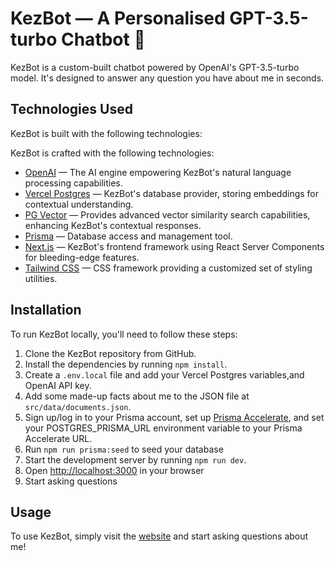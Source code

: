 # KezBot — A Personalised GPT-3.5-turbo Chatbot 🤖

KezBot is a custom-built chatbot powered by OpenAI's GPT-3.5-turbo model. It's designed to answer any question you have about me in seconds.

## Technologies Used

KezBot is built with the following technologies:

KezBot is crafted with the following technologies:

- [OpenAI](https://openai.com/) — The AI engine empowering KezBot's natural language processing capabilities.
- [Vercel Postgres](https://vercel.com/storage/postgres) — KezBot's database provider, storing embeddings for contextual understanding.
- [PG Vector](https://github.com/pgvector/pgvector-node) — Provides advanced vector similarity search capabilities, enhancing KezBot's contextual responses.
- [Prisma](https://www.prisma.io/) — Database access and management tool.
- [Next.js](https://beta.nextjs.org/) — KezBot's frontend framework using React Server Components for bleeding-edge features.
- [Tailwind CSS](https://tailwindcss.com/) — CSS framework providing a customized set of styling utilities.

## Installation

To run KezBot locally, you'll need to follow these steps:

1. Clone the KezBot repository from GitHub.
2. Install the dependencies by running `npm install`.
3. Create a `.env.local` file and add your Vercel Postgres variables,and OpenAI API key.
4. Add some made-up facts about me to the JSON file at `src/data/documents.json`.
5. Sign up/log in to your Prisma account, set up [Prisma Accelerate](https://www.prisma.io/data-platform/accelerate), and set your POSTGRES_PRISMA_URL environment variable to your Prisma Accelerate URL.
6. Run `npm run prisma:seed` to seed your database
7. Start the development server by running `npm run dev`.
8. Open [http://localhost:3000](http://localhost:3000) in your browser
9. Start asking questions

## Usage

To use KezBot, simply visit the [website](https://kez-bot.vercel.app/) and start asking questions about me!

